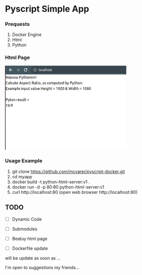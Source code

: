 # Pyscript Simple App


### Prequests
1. Docker Engine
2. Html
3. Python

### Html Page
<img src="imgs/output.png" alt="J" width="400"/>



### Usage Example

1. git clone https://github.com/mcvarer/pyscript-docker.git
2. cd myapp
3. docker build -t python-html-server:v1 .
4. docker run -d -p 80:80 python-html-server:v1
5. curl http://localhost:80 (open web browser http://localhost:80)


## TODO
- [ ] Dynamic Code
- [ ] Submodules
- [ ] Beatuy html page
- [ ] Dockerfile update
 

will be update as soon as ...

I'm open to suggestions my friends...